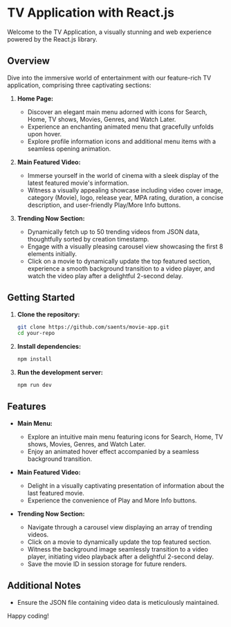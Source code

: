 # TV Application with React.js

Welcome to the TV Application, a visually stunning and web experience powered by the React.js library.

## Overview

Dive into the immersive world of entertainment with our feature-rich TV application, comprising three captivating sections:

1. **Home Page:**
    - Discover an elegant main menu adorned with icons for Search, Home, TV shows, Movies, Genres, and Watch Later.
    - Experience an enchanting animated menu that gracefully unfolds upon hover.
    - Explore profile information icons and additional menu items with a seamless opening animation.

2. **Main Featured Video:**
    - Immerse yourself in the world of cinema with a sleek display of the latest featured movie's information.
    - Witness a visually appealing showcase including video cover image, category (Movie), logo, release year, MPA rating, duration, a concise description, and user-friendly Play/More Info buttons.

3. **Trending Now Section:**
    - Dynamically fetch up to 50 trending videos from JSON data, thoughtfully sorted by creation timestamp.
    - Engage with a visually pleasing carousel view showcasing the first 8 elements initially.
    - Click on a movie to dynamically update the top featured section, experience a smooth background transition to a video player, and watch the video play after a delightful 2-second delay.

## Getting Started

1. **Clone the repository:**

    ```bash
    git clone https://github.com/saents/movie-app.git
    cd your-repo
    ```

2. **Install dependencies:**

    ```bash
    npm install
    ```

3. **Run the development server:**

    ```bash
    npm run dev
    ```

## Features

- **Main Menu:**
    - Explore an intuitive main menu featuring icons for Search, Home, TV shows, Movies, Genres, and Watch Later.
    - Enjoy an animated hover effect accompanied by a seamless background transition.

- **Main Featured Video:**
    - Delight in a visually captivating presentation of information about the last featured movie.
    - Experience the convenience of Play and More Info buttons.

- **Trending Now Section:**
    - Navigate through a carousel view displaying an array of trending videos.
    - Click on a movie to dynamically update the top featured section.
    - Witness the background image seamlessly transition to a video player, initiating video playback after a delightful 2-second delay.
    - Save the movie ID in session storage for future renders.

## Additional Notes

- Ensure the JSON file containing video data is meticulously maintained.

Happy coding!
